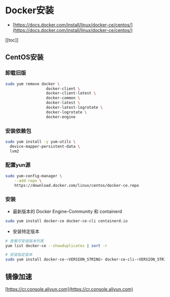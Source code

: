 # Docker安装 
- [https://docs.docker.com/install/linux/docker-ce/centos/](https://docs.docker.com/install/linux/docker-ce/centos/)

[[toc]]

## CentOS安装
### 卸载旧版
```sh
sudo yum remove docker \
                  docker-client \
                  docker-client-latest \
                  docker-common \
                  docker-latest \
                  docker-latest-logrotate \
                  docker-logrotate \
                  docker-engine
```

### 安装依赖包
```sh
sudo yum install -y yum-utils \
  device-mapper-persistent-data \
  lvm2
```

### 配置yun源
```sh
sudo yum-config-manager \
    --add-repo \
    https://download.docker.com/linux/centos/docker-ce.repo
```

### 安装
- 最新版本的 Docker Engine-Community 和 containerd
```sh
sudo yum install docker-ce docker-ce-cli containerd.io
```

- 安装特定版本
```sh
# 查看可安装版本列表
yum list docker-ce --showduplicates | sort -r

# 安装指定版本
sudo yum install docker-ce-<VERSION_STRING> docker-ce-cli-<VERSION_STRING> containerd.io
```

## 镜像加速
[https://cr.console.aliyun.com](https://cr.console.aliyun.com)